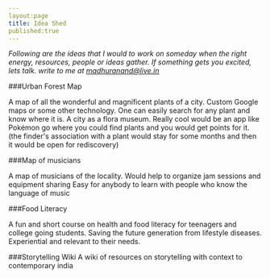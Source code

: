 ```yaml
---
layout:page
title: Idea Shed
published:true
---
```


*Following are the ideas that I would to work on someday when the right energy, resources, people or ideas gather.
If something gets you excited, lets talk. write to me at madhuranand@live.in*

###Urban Forest Map

A map of all the wonderful and magnificent plants of a city.
Custom Google maps or some other technology. One can easily search for any plant and know where it is. A city as a flora museum. Really cool would be an app like Pokémon go where you could find plants and you would get points for it. (the finder's association with a plant would stay for some months and then it would be open for rediscovery)

###Map of musicians

A map of musicians of the locality. Would help to organize jam sessions and equipment sharing
Easy for anybody to learn with people who know the language of music

###Food Literacy 

A fun and short course on health and food literacy for teenagers and college going students. Saving the future generation from lifestyle diseases. Experiential and relevant to their needs.

###Storytelling Wiki
A wiki of resources on storytelling with context to contemporary india
